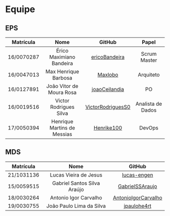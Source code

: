 # Equipe

## EPS

| Matrícula  |            Nome             |                          GitHub                           |       Papel       |
| :--------: | :-------------------------: | :-------------------------------------------------------: | :---------------: |
| 16/0070287 |  Érico Maximiano Bandeira   |     [ericoBandeira](https://github.com/ericoBandeira)     |   Scrum Master    |
| 16/0047013 |    Max Henrique Barbosa     |           [Maxlobo](https://github.com/Maxlobo)           |     Arquiteto     |
| 16/0127891 |  João Vitor de Moura Rosa   |     [joaoCeilandia](https://github.com/joaoCeilandia)     |        PO         |
| 16/0019516 |   Victor Rodrigues Silva    | [VictorRodriguesS0](https://github.com/VictorRodriguesS0) | Analista de Dados |
| 17/0050394 | Henrique Martins de Messias |        [Henrike100](https://github.com/Henrike100)        |      DevOps       |

## MDS

| Matrícula  |            Nome             |                            GitHub                             |
| :--------: | :-------------------------: | :-----------------------------------------------------------: |
| 21/1031136 |    Lucas Vieira de Jesus    |         [lucas-engen](https://github.com/lucas-engen)         |
| 15/0059515 | Gabriel Santos Silva Araújo |     [GabrielSSAraujo](https://github.com/GabrielSSAraujo)     |
| 18/0030264 |    Antonio Igor Carvalho    | [AntonioIgorCarvalho](https://github.com/AntonioIgorCarvalho) |
| 19/0030755 |  João Paulo Lima da Silva   |         [jpaulohe4rt](https://github.com/jpaulohe4rt)         |
